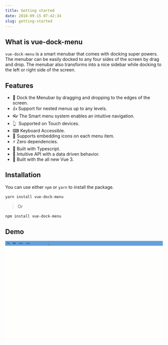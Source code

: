 ```yaml
---
title: Getting started
date: 2018-09-15 07:42:34
slug: getting-started
---
```


## What is vue-dock-menu

`vue-dock-menu` is a smart menubar that comes with docking super powers. The menubar can be easily docked to any four sides of the screen by drag and drop.
The menubar also transforms into a nice sidebar while docking to the left or right side of the screen.

## Features

- 🤏&nbsp;Dock the Menubar by dragging and dropping to the edges of the screen.
- 👍&nbsp;Support for nested menus up to any levels.
- 👓&nbsp;The Smart menu system enables an intuitive navigation.
- 👆&nbsp; Supported on Touch devices.
- ⌨&nbsp;Keyboard Accessible.
- 🎨&nbsp;Supports embedding icons on each menu item.
- ⚡&nbsp;Zero dependencies.
- 💪&nbsp;Built with Typescript.
- 🧰&nbsp;Intuitive API with a data driven behavior.
- 🌠&nbsp;Built with the all new Vue 3.

## Installation

You can use either `npm` or `yarn` to install the package.

```sh
yarn install vue-dock-menu
```

> Or

```sh
npm install vue-dock-menu
```

## Demo

![demo](./assets/demo.gif)